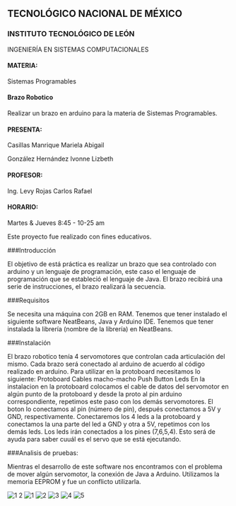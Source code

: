 ## TECNOLÓGICO NACIONAL DE MÉXICO
### INSTITUTO TECNOLÓGICO DE LEÓN
INGENIERÍA EN SISTEMAS COMPUTACIONALES
#### MATERIA:
Sistemas Programables
#### Brazo Robotico
Realizar un brazo en arduino para la materia de Sistemas Programables. 
#### PRESENTA:
Casillas Manrique Mariela Abigail

González Hernández Ivonne Lizbeth
#### PROFESOR:
Ing. Levy Rojas Carlos Rafael
#### HORARIO:
Martes & Jueves 8:45 - 10-25 am


Este proyecto fue realizado con fines educativos. 

###Introducción

El objetivo de está práctica es realizar un brazo que sea controlado con arduino y un lenguaje de programación, este caso el lenguaje de programación que se estableció el lenguaje de Java. El brazo recibirá una serie de instrucciones, el brazo realizará la secuencia.

###Requisitos

Se necesita una máquina con 2GB en RAM. 
Tenemos que tener instalado el siguiente software NeatBeans, Java y Arduino IDE. 
Tenemos que tener instalada la librería (nombre de la librería) en NeatBeans. 

###Instalación 

El brazo robotico tenía 4 servomotores que controlan cada articulación del mismo. Cada brazo será conectado al arduino de acuerdo al código realizado en arduino. 
Para utilizar en la protoboard necesitamos lo siguiente: 
  Protoboard
  Cables macho-macho 
  Push Button 
  Leds 
En la instalacion en la protoboard colocamos el cable de datos del servomotor en algún punto de la protoboard y desde la proto al pin arduino correspondiente, repetimos este paso con los demás servomotores. 
El boton lo conectamos al pin (número de pin), después conectamos a 5V y GND, respectivamente. 
Conectaremos los 4 leds a la protoboard y conectamos la una parte del led a GND y otra a 5V, repetimos con los demás leds. 
Los leds irán conectados a los pines (7,6,5,4). Esto será  de ayuda para saber cuuál es el servo que se está ejecutando.

###Analisis de pruebas:

Mientras el desarrollo de este software nos encontramos con el problema de mover algún servomotor, la conexión de Java a Arduino. 
Utilizamos la memoria EEPROM y fue un conflicto utilizarla. 

![1 2](https://user-images.githubusercontent.com/43210622/49092687-26e5ad00-f228-11e8-8def-fd3461c69c6b.jpeg)
![1](https://user-images.githubusercontent.com/43210622/49092693-29e09d80-f228-11e8-870a-7827761c314e.jpeg)
![2](https://user-images.githubusercontent.com/43210622/49092694-29e09d80-f228-11e8-8871-73a3afda1786.jpeg)
![3](https://user-images.githubusercontent.com/43210622/49092695-29e09d80-f228-11e8-8d4f-be5433ba972e.jpeg)
![4](https://user-images.githubusercontent.com/43210622/49092698-2a793400-f228-11e8-971c-e92fe879eb4d.jpeg)
![5](https://user-images.githubusercontent.com/43210622/49092699-2a793400-f228-11e8-9840-a3a7aeadb4fa.jpeg)
